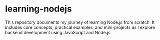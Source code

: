 # learning-nodejs
This repository documents my journey of learning Node.js from scratch. It includes core concepts, practical examples, and mini-projects as I explore backend development using JavaScript and Node.js.
